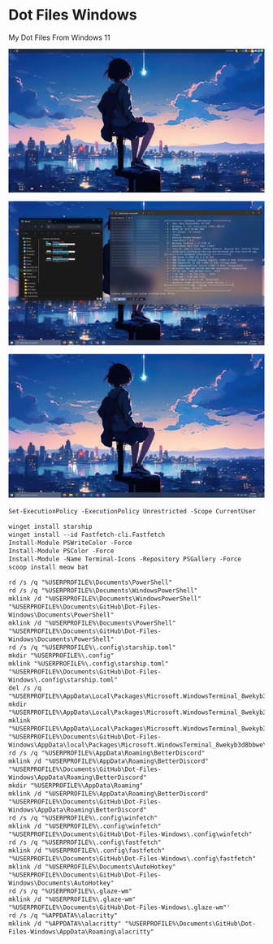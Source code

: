 # Dot Files Windows
My Dot Files From Windows 11


![](https://github.com/SteavenGamerYT/dot-files-windows/blob/main/Screenshots/1.png?raw=true)

![](https://github.com/SteavenGamerYT/dot-files-windows/blob/main/Screenshots/2.png?raw=true)

![](https://github.com/SteavenGamerYT/dot-files-windows/blob/main/Screenshots/3.png?raw=true)


`Set-ExecutionPolicy -ExecutionPolicy Unrestricted -Scope CurrentUser`

```
winget install starship
winget install --id Fastfetch-cli.Fastfetch
Install-Module PSWriteColor -Force
Install-Module PSColor -Force
Install-Module -Name Terminal-Icons -Repository PSGallery -Force
scoop install meow bat
```

```
rd /s /q "%USERPROFILE%\Documents\PowerShell"
rd /s /q "%USERPROFILE%\Documents\WindowsPowerShell"
mklink /d "%USERPROFILE%\Documents\WindowsPowerShell" "%USERPROFILE%\Documents\GitHub\Dot-Files-Windows\Documents\PowerShell"
mklink /d "%USERPROFILE%\Documents\PowerShell" "%USERPROFILE%\Documents\GitHub\Dot-Files-Windows\Documents\PowerShell"
rd /s /q "%USERPROFILE%\.config\starship.toml"
mkdir "%USERPROFILE%\.config"
mklink "%USERPROFILE%\.config\starship.toml" "%USERPROFILE%\Documents\GitHub\Dot-Files-Windows\.config\starship.toml"
del /s /q "%USERPROFILE%\AppData\Local\Packages\Microsoft.WindowsTerminal_8wekyb3d8bbwe\LocalState\settings.json"
mkdir "%USERPROFILE%\AppData\Local\Packages\Microsoft.WindowsTerminal_8wekyb3d8bbwe\LocalState"
mklink "%USERPROFILE%\AppData\Local\Packages\Microsoft.WindowsTerminal_8wekyb3d8bbwe\LocalState\settings.json" "%USERPROFILE%\Documents\GitHub\Dot-Files-Windows\AppData\local\Packages\Microsoft.WindowsTerminal_8wekyb3d8bbwe\LocalState\settings.json"
rd /s /q "%USERPROFILE%\AppData\Roaming\BetterDiscord"
mklink /d "%USERPROFILE%\AppData\Roaming\BetterDiscord" "%USERPROFILE%\Documents\GitHub\Dot-Files-Windows\AppData\Roaming\BetterDiscord"
mkdir "%USERPROFILE%\AppData\Roaming"
mklink /d "%USERPROFILE%\AppData\Roaming\BetterDiscord" "%USERPROFILE%\Documents\GitHub\Dot-Files-Windows\AppData\Roaming\BetterDiscord"
rd /s /q "%USERPROFILE%\.config\winfetch"
mklink /d "%USERPROFILE%\.config\winfetch" "%USERPROFILE%\Documents\GitHub\Dot-Files-Windows\.config\winfetch"
rd /s /q "%USERPROFILE%\.config\fastfetch"
mklink /d "%USERPROFILE%\.config\fastfetch" "%USERPROFILE%\Documents\GitHub\Dot-Files-Windows\.config\fastfetch"
mklink /d "%USERPROFILE%\Documents\AutoHotkey" "%USERPROFILE%\Documents\GitHub\Dot-Files-Windows\Documents\AutoHotkey"
rd /s /q "%USERPROFILE%\.glaze-wm"
mklink /d "%USERPROFILE%\.glaze-wm" "%USERPROFILE%\Documents\GitHub\Dot-Files-Windows\.glaze-wm"'
rd /s /q "%APPDATA%\alacritty"
mklink /d "%APPDATA%\alacritty" "%USERPROFILE%\Documents\GitHub\Dot-Files-Windows\AppData\Roaming\alacritty"
```
